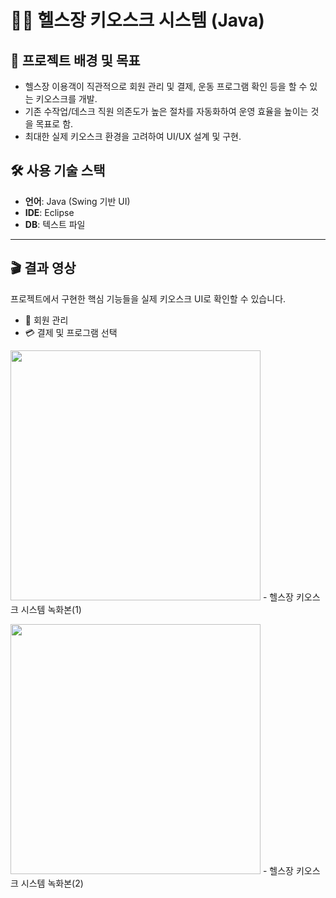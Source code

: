 # 🏋️‍♂️ 헬스장 키오스크 시스템 (Java)

## 📖 프로젝트 배경 및 목표
- 헬스장 이용객이 직관적으로 회원 관리 및 결제, 운동 프로그램 확인 등을 할 수 있는 키오스크를 개발.
- 기존 수작업/데스크 직원 의존도가 높은 절차를 자동화하여 운영 효율을 높이는 것을 목표로 함.
- 최대한 실제 키오스크 환경을 고려하여 UI/UX 설계 및 구현.

## 🛠 사용 기술 스택
- **언어**: Java (Swing 기반 UI)
- **IDE**: Eclipse
- **DB**: 텍스트 파일

---

## 🎬 결과 영상
프로젝트에서 구현한 핵심 기능들을 실제 키오스크 UI로 확인할 수 있습니다.
- 👤 회원 관리
- 💳 결제 및 프로그램 선택

<img src="https://github.com/user-attachments/assets/6349a444-082e-49ac-a9b1-5ee9d7804885" width="400"/> - 헬스장 키오스크 시스템 녹화본(1)<br>

<img src="https://github.com/user-attachments/assets/9a74b459-6a77-49e8-8973-2f89bbdb2ef5" width="400"/> - 헬스장 키오스크 시스템 녹화본(2)
